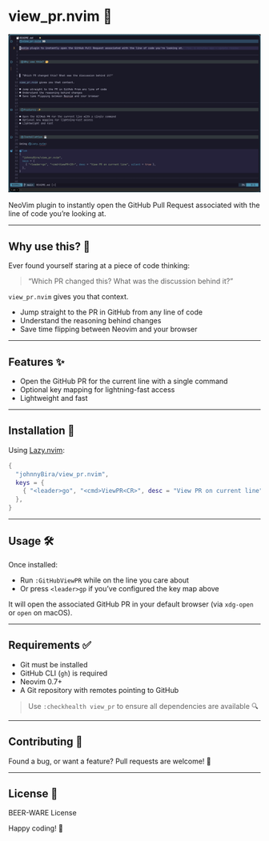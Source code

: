 # view_pr.nvim 👀

![Demo](demo/demo.gif)

NeoVim plugin to instantly open the GitHub Pull Request associated with the line of code you’re looking at.

---

## Why use this? 🤔

Ever found yourself staring at a piece of code thinking:

> “Which PR changed this? What was the discussion behind it?”

`view_pr.nvim` gives you that context.

- Jump straight to the PR in GitHub from any line of code
- Understand the reasoning behind changes
- Save time flipping between Neovim and your browser

---

## Features ✨

- Open the GitHub PR for the current line with a single command
- Optional key mapping for lightning-fast access
- Lightweight and fast

---

## Installation 💾

Using [Lazy.nvim](https://github.com/folke/lazy.nvim):

```lua
{
  "johnnyBira/view_pr.nvim",
  keys = {
    { "<leader>go", "<cmd>ViewPR<CR>", desc = "View PR on current line", silent = true },
  },
}
```

---

## Usage 🛠️

Once installed:

- Run `:GitHubViewPR` while on the line you care about
- Or press `<leader>gp` if you’ve configured the key map above

It will open the associated GitHub PR in your default browser (via `xdg-open` or `open` on macOS).

---

## Requirements ✅

- Git must be installed
- GitHub CLI (`gh`) is required
- Neovim 0.7+
- A Git repository with remotes pointing to GitHub

> Use `:checkhealth view_pr` to ensure all dependencies are available 🔍

---

## Contributing 🤝

Found a bug, or want a feature? Pull requests are welcome! 💌

---

## License 📄

BEER-WARE License

Happy coding! 🍻

